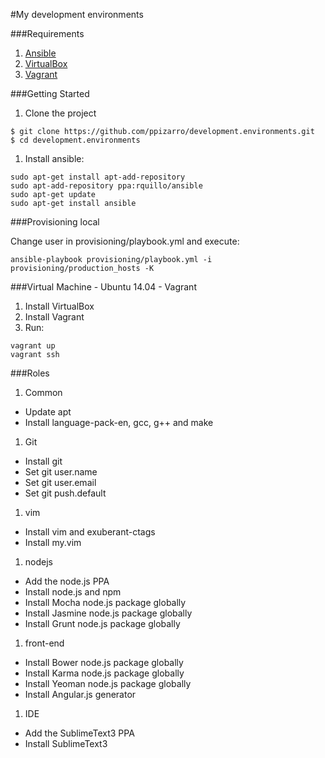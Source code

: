 #My development environments

###Requirements

1. [Ansible](http://www.ansible.com/)
1. [VirtualBox](http://www.virtualbox.org/)
1. [Vagrant](http://www.vagrantup.com/)

###Getting Started

1. Clone the project

```
$ git clone https://github.com/ppizarro/development.environments.git
$ cd development.environments
```

1. Install ansible:

```
sudo apt-get install apt-add-repository
sudo apt-add-repository ppa:rquillo/ansible
sudo apt-get update
sudo apt-get install ansible
```

###Provisioning local

Change user in provisioning/playbook.yml and execute:

```
ansible-playbook provisioning/playbook.yml -i provisioning/production_hosts -K 
```

###Virtual Machine - Ubuntu 14.04 - Vagrant

 1. Install VirtualBox
 1. Install Vagrant
 1. Run:

```
vagrant up
vagrant ssh
```

###Roles

 1. Common
  * Update apt
  * Install language-pack-en, gcc, g++ and make

 1. Git
  * Install git
  * Set git user.name
  * Set git user.email
  * Set git push.default
  
 1. vim
  * Install vim and exuberant-ctags
  * Install my.vim

 1. nodejs
  * Add the node.js PPA
  * Install node.js and npm
  * Install Mocha node.js package globally
  * Install Jasmine node.js package globally
  * Install Grunt node.js package globally

 1. front-end
  * Install Bower node.js package globally
  * Install Karma node.js package globally
  * Install Yeoman node.js package globally
  * Install Angular.js generator

 1. IDE
  * Add the SublimeText3 PPA
  * Install SublimeText3
